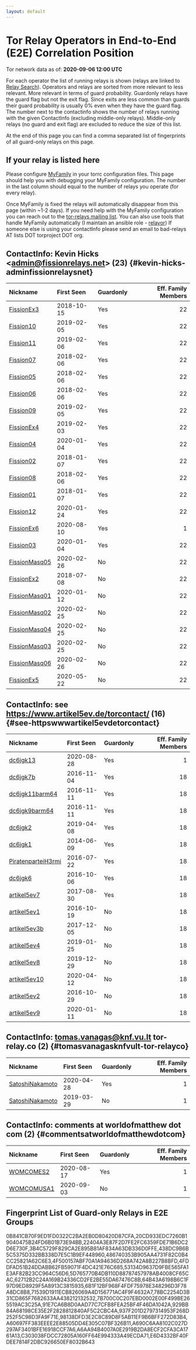 ```yaml
---
layout: default
---
```



# Tor Relay Operators in End-to-End (E2E) Correlation Position

Tor network data as of: **2020-09-06 12:00 UTC**

For each operator the list of running relays is shown (relays are linked to [Relay Search](https://metrics.torproject.org/rs.html)).
Operators and relays are sorted from more relevant to less relevant. More relevant in terms of guard probability.
Guardonly relays have the guard flag but not the exit flag.
Since exits are less common than guards their guard probability is usually 0% even when they have the guard flag.
The number next to the contactinfo shows the number of relays running with the given ContactInfo (excluding middle-only relays).
Middle-only relays (no guard and exit flag) are excluded to reduce the size of this list.

At the end of this page you can find a comma separated list of fingerprints of all guard-only relays on this page.

## If your relay is listed here
Please configure [MyFamily](https://www.torproject.org/docs/tor-manual.html.en#MyFamily) in your torrc configuration files.
This page should help you with debugging your MyFamily configuration. The number in the last column should equal to the number of
relays you operate (for every relay).

Once MyFamily is fixed the relays will automatically disappear from this page (within ~1-2 days).
If you need help with the MyFamily configuration you can reach out to the
[tor-relays mailing list](https://lists.torproject.org/cgi-bin/mailman/listinfo/tor-relays).
You can also use tools that handle MyFamily automatically (I maintain an ansible role - 
[relayor](https://medium.com/@nusenu/deploying-tor-relays-with-ansible-6612593fa34d))
If someone else is using your contactInfo please send an email to bad-relays AT lists DOT torproject DOT org.


## ContactInfo: Kevin Hicks &lt;admin@fissionrelays.net&gt; (23) {#kevin-hicks-adminfissionrelaysnet}

| Nickname                                                                                                 | First Seen   | Guardonly   |   Eff. Family Members |
|:---------------------------------------------------------------------------------------------------------|:-------------|:------------|----------------------:|
| [FissionEx3](https://metrics.torproject.org/rs.html#details/4FDDFAD51B24DDABB62FB59071F4DC421E76C685)    | 2018-10-15   | Yes         |                    22 |
| [Fission10](https://metrics.torproject.org/rs.html#details/438DC9B6B5C5375D332BB338D7E5C1B9EF448960)     | 2019-02-05   | Yes         |                    22 |
| [Fission11](https://metrics.torproject.org/rs.html#details/929BB84A68198CE35E2F2828812840AF5C2CBC4A)     | 2019-02-06   | Yes         |                    22 |
| [Fission07](https://metrics.torproject.org/rs.html#details/5D765770B4DB110D88787457978AB4008CF65CAC)     | 2018-02-06   | Yes         |                    22 |
| [Fission05](https://metrics.torproject.org/rs.html#details/71539D1911ECB826069A4D156771AC4F9F4632A7)     | 2018-02-06   | Yes         |                    22 |
| [Fission06](https://metrics.torproject.org/rs.html#details/91E7CA6B8D0AAD77C7CFB8FEA25BF4F46DA1042A)     | 2018-02-06   | Yes         |                    22 |
| [Fission09](https://metrics.torproject.org/rs.html#details/98138DFD3E2C8C89D8F5AB11EF9B6BFF272D83B4)     | 2019-02-05   | Yes         |                    22 |
| [FissionEx4](https://metrics.torproject.org/rs.html#details/3B4C5729F829CA2E895B81AF834A63DB336D0FFE)    | 2019-02-03   | Yes         |                    22 |
| [Fission04](https://metrics.torproject.org/rs.html#details/0B841CB70F9ED1FD0322C2BA2EB0D80420D87CFA)     | 2020-01-04   | Yes         |                    22 |
| [Fission02](https://metrics.torproject.org/rs.html#details/937F201D2797314953F268D252F5C98D3FA9F71E)     | 2018-01-07   | Yes         |                    22 |
| [Fission08](https://metrics.torproject.org/rs.html#details/53134D9637D9FBE565FA1E3AF82B23CC964C56D6)     | 2018-02-06   | Yes         |                    22 |
| [Fission01](https://metrics.torproject.org/rs.html#details/62712B2C24A169B24336CD2FE2BE55DA67476C8B)     | 2018-01-07   | Yes         |                    22 |
| [Fission12](https://metrics.torproject.org/rs.html#details/C303038FDCC72805A160FF64E994333A49ECDA71)     | 2020-01-24   | Yes         |                    22 |
| [FissionEx6](https://metrics.torproject.org/rs.html#details/20CD933EDC7260B19040475B24FD6B01B73E94BB)    | 2020-08-10   | Yes         |                     1 |
| [Fission03](https://metrics.torproject.org/rs.html#details/4F500157ABF70A1A94636D268A742A8B227B8BFD)     | 2020-01-04   | Yes         |                    22 |
| [FissionMasq05](https://metrics.torproject.org/rs.html#details/41427448C41642832130C2C29AF1FEAC3B3EED35) | 2020-02-26   | No          |                    22 |
| [FissionEx2](https://metrics.torproject.org/rs.html#details/460E5B882770C19761BC5747541913DB2AD01E35)    | 2018-07-08   | No          |                    22 |
| [FissionMasq01](https://metrics.torproject.org/rs.html#details/4A411DD8EBBD539AA0090A305856B9C838F7F2D6) | 2020-01-12   | No          |                    22 |
| [FissionMasq02](https://metrics.torproject.org/rs.html#details/5FA7596FB2BA2C889337F8B82DD7127BBB240D4D) | 2020-02-25   | No          |                    22 |
| [FissionMasq04](https://metrics.torproject.org/rs.html#details/7533ABDA9027F40CF87FB6189AEBB1F43A132A0B) | 2020-02-25   | No          |                    22 |
| [FissionMasq03](https://metrics.torproject.org/rs.html#details/8628D2ACCA1C9BE596DED1DF9D0099BBDB1352B3) | 2020-02-25   | No          |                    22 |
| [FissionMasq06](https://metrics.torproject.org/rs.html#details/87357FCC2BF2C21F069714381BCA6C3E7EFCBD5D) | 2020-02-26   | No          |                    22 |
| [FissionEx5](https://metrics.torproject.org/rs.html#details/DE0421FBD771E6189205D353366874B1790185C7)    | 2020-05-22   | No          |                    22 |

## ContactInfo: see https://www.artikel5ev.de/torcontact/ (16) {#see-httpswwwartikel5evdetorcontact}

| Nickname                                                                                                      | First Seen   | Guardonly   |   Eff. Family Members |
|:--------------------------------------------------------------------------------------------------------------|:-------------|:------------|----------------------:|
| [dc6jgk13](https://metrics.torproject.org/rs.html#details/E6D4332BF40FDEE7814F2DBC926650EF8032B643)           | 2020-08-28   | Yes         |                     1 |
| [dc6jgk7b](https://metrics.torproject.org/rs.html#details/F0F5074A6DADD3DC22E1FAA18FD6D89CBC52771A)           | 2016-11-04   | Yes         |                    18 |
| [dc6jgk11barm64](https://metrics.torproject.org/rs.html#details/7B700C0C207EBD0002E00F499BE265519AC3C25A)     | 2016-11-11   | Yes         |                    18 |
| [dc6jgk9barm64](https://metrics.torproject.org/rs.html#details/78BC2254D3B31CD865F7682633AA438212132532)      | 2016-11-11   | Yes         |                    18 |
| [dc6jgk2](https://metrics.torproject.org/rs.html#details/A60697FF383EEEE2E88505DD4E305C07BF326B11)            | 2019-04-08   | Yes         |                    18 |
| [dc6jgk1](https://metrics.torproject.org/rs.html#details/486740353B905AA4731F82C0B4CC25821A62C6E3)            | 2014-06-09   | Yes         |                    18 |
| [PiratenparteiH3rmi](https://metrics.torproject.org/rs.html#details/A690C6AA8102C027D297AF3401BFE16918CCF7A6) | 2016-07-22   | Yes         |                    18 |
| [dc6jgk6](https://metrics.torproject.org/rs.html#details/A6AA94B4007A0E2919B2DA8ECF2CFA3CA1761A13)            | 2016-10-06   | Yes         |                    18 |
| [artikel5ev7](https://metrics.torproject.org/rs.html#details/22404A3E87F2D7FE2FC6359FDE71B6DC2D6E730F)        | 2017-08-30   | Yes         |                    18 |
| [artikel5ev1](https://metrics.torproject.org/rs.html#details/0BC8BA32CC3CB0F598E0C92778F7C0946DFBCE91)        | 2016-10-19   | No          |                    18 |
| [artikel5ev3b](https://metrics.torproject.org/rs.html#details/195712E96FD1C1B18D14D09E9E4E7A6416E23B2C)       | 2017-12-05   | No          |                    18 |
| [artikel5ev4](https://metrics.torproject.org/rs.html#details/26C28F29B611DF4DE23ACF5D9DC1EB4895EF5E8B)        | 2019-01-25   | No          |                    18 |
| [artikel5ev8](https://metrics.torproject.org/rs.html#details/4D0DF468DC816F8096702C2DA2C6FD67561F81C8)        | 2019-12-29   | No          |                    18 |
| [artikel5ev10](https://metrics.torproject.org/rs.html#details/AF7094B62864DE941DCD88A2F0DBAFECF3997E47)       | 2020-04-12   | No          |                    18 |
| [artikel5ev2](https://metrics.torproject.org/rs.html#details/DC2191663DD4BAECB34F949CCAC3FDA004CE5BCE)        | 2016-10-29   | No          |                    18 |
| [artikel5ev9](https://metrics.torproject.org/rs.html#details/FC077C25B8DBB3132D397D7DF03C92BFC14C9D76)        | 2020-01-11   | No          |                    18 |

## ContactInfo: tomas.vanagas@knf.vu.lt tor-relay.co (2) {#tomasvanagasknfvult-tor-relayco}

| Nickname                                                                                                   | First Seen   | Guardonly   |   Eff. Family Members |
|:-----------------------------------------------------------------------------------------------------------|:-------------|:------------|----------------------:|
| [SatoshiNakamoto](https://metrics.torproject.org/rs.html#details/64B43A6198B6C1F97D9ED8929F5A8913C3815935) | 2020-04-28   | Yes         |                     1 |
| [SatoshiNakamoto](https://metrics.torproject.org/rs.html#details/1939CC1B41298A49C0684878813DED5CD1A9EE98) | 2019-03-29   | No          |                     1 |

## ContactInfo: comments at worldofmatthew dot com (2) {#commentsatworldofmatthewdotcom}

| Nickname                                                                                              | First Seen   | Guardonly   |   Eff. Family Members |
|:------------------------------------------------------------------------------------------------------|:-------------|:------------|----------------------:|
| [WOMCOMES2](https://metrics.torproject.org/rs.html#details/6B1F12BF968F4FDF75978E348296D3F78A8DC8B8)  | 2020-08-17   | Yes         |                     1 |
| [WOMCOMUSA1](https://metrics.torproject.org/rs.html#details/259078C74CB230969A6AFCD8535C0B35AECFF868) | 2020-09-03   | No          |                     1 |


## Fingerprint List of Guard-only Relays in E2E Groups

0B841CB70F9ED1FD0322C2BA2EB0D80420D87CFA,20CD933EDC7260B19040475B24FD6B01B73E94BB,22404A3E87F2D7FE2FC6359FDE71B6DC2D6E730F,3B4C5729F829CA2E895B81AF834A63DB336D0FFE,438DC9B6B5C5375D332BB338D7E5C1B9EF448960,486740353B905AA4731F82C0B4CC25821A62C6E3,4F500157ABF70A1A94636D268A742A8B227B8BFD,4FDDFAD51B24DDABB62FB59071F4DC421E76C685,53134D9637D9FBE565FA1E3AF82B23CC964C56D6,5D765770B4DB110D88787457978AB4008CF65CAC,62712B2C24A169B24336CD2FE2BE55DA67476C8B,64B43A6198B6C1F97D9ED8929F5A8913C3815935,6B1F12BF968F4FDF75978E348296D3F78A8DC8B8,71539D1911ECB826069A4D156771AC4F9F4632A7,78BC2254D3B31CD865F7682633AA438212132532,7B700C0C207EBD0002E00F499BE265519AC3C25A,91E7CA6B8D0AAD77C7CFB8FEA25BF4F46DA1042A,929BB84A68198CE35E2F2828812840AF5C2CBC4A,937F201D2797314953F268D252F5C98D3FA9F71E,98138DFD3E2C8C89D8F5AB11EF9B6BFF272D83B4,A60697FF383EEEE2E88505DD4E305C07BF326B11,A690C6AA8102C027D297AF3401BFE16918CCF7A6,A6AA94B4007A0E2919B2DA8ECF2CFA3CA1761A13,C303038FDCC72805A160FF64E994333A49ECDA71,E6D4332BF40FDEE7814F2DBC926650EF8032B643